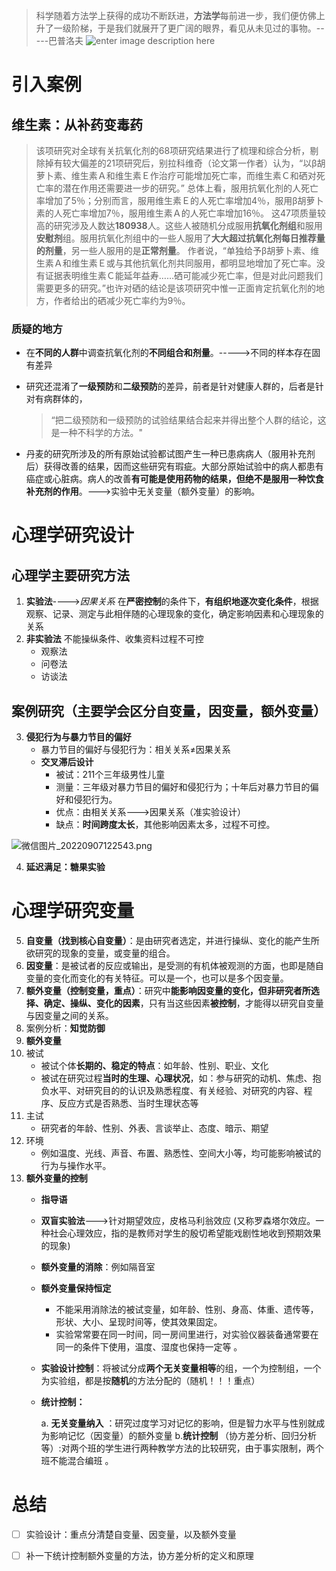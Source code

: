 ﻿> 科学随着方法学上获得的成功不断跃进，**方法学**每前进一步，我们便仿佛上升了一级阶梯，于是我们就展开了更广阔的眼界，看见从未见过的事物。-----巴普洛夫
![enter image description here](https://s2.loli.net/2022/09/07/i4n3EzupdRcOWFe.jpg)
# 引入案例
## 维生素：从补药变毒药
> 该项研究对全球有关抗氧化剂的68项研究结果进行了梳理和综合分析，剔除掉有较大偏差的21项研究后，别拉科维奇（论文第一作者）认为，“以β胡萝卜素、维生素Ａ和维生素Ｅ作治疗可能增加死亡率，而维生素Ｃ和硒对死亡率的潜在作用还需要进一步的研究。”
总体上看，服用抗氧化剂的人死亡率增加了5％；分别而言，服用维生素Ｅ的人死亡率增加4％，服用β胡萝卜素的人死亡率增加7％，服用维生素Ａ的人死亡率增加16％。
这47项质量较高的研究涉及人数达**180938**人。这些人被随机分成服用**抗氧化剂组**和服用**安慰剂**组。服用抗氧化剂组中的一些人服用了**大大超过抗氧化剂每日推荐量的剂量**，另一些人服用的是**正常剂量**。
作者说，“单独给予β胡萝卜素、维生素Ａ和维生素Ｅ或与其他抗氧化剂共同服用，都明显地增加了死亡率。没有证据表明维生素Ｃ能延年益寿……硒可能减少死亡率，但是对此问题我们需要更多的研究。”也许对硒的结论是该项研究中惟一正面肯定抗氧化剂的地方，作者给出的硒减少死亡率约为9％。

### 质疑的地方

 - 在**不同的人群**中调查抗氧化剂的**不同组合和剂量**。----->不同的样本存在固有差异
 - 研究还混淆了**一级预防**和**二级预防**的差异，前者是针对健康人群的，后者是针对有病群体的，

   > “把二级预防和一级预防的试验结果结合起来并得出整个人群的结论，这是一种不科学的方法。"
- 丹麦的研究所涉及的所有原始试验都试图产生一种已患病病人（服用补充剂后）获得改善的结果，因而这些研究有瑕疵。大部分原始试验中的病人都患有癌症或心脏病。病人的改善**有可能是使用药物的结果，但绝不是服用一种饮食补充剂的作用**。--->实验中无关变量（额外变量）的影响。

# 心理学研究设计
## 心理学主要研究方法

 1. **实验法**---->*因果关系*
 在**严密控制**的条件下，**有组织地逐次变化条件**，根据观察、记录、测定与此相伴随的心理现象的变化，确定影响因素和心理现象的关系
 2. **非实验法**
  不能操纵条件、收集资料过程不可控
    - 观察法
    - 问卷法
    - 访谈法
 ##  案例研究（主要学会区分自变量，因变量，额外变量）
 
 3. **侵犯行为与暴力节目的偏好**
    - 暴力节目的偏好与侵犯行为：相关关系≠因果关系 
    - **交叉滞后设计**
       - 被试：211个三年级男性儿童
       - 测量：三年级对暴力节目的偏好和侵犯行为；十年后对暴力节目的偏好和侵犯行为。
       - 优点：由相关关系--->因果关系（准实验设计）
       - 缺点：**时间跨度太长**，其他影响因素太多，过程不可控。

   ![微信图片_20220907122543.png](https://s2.loli.net/2022/09/07/FvZIyKqdmjQfYsa.png)
    
 4. **延迟满足：糖果实验**
 # 心理学研究变量
 5. **自变量（找到核心自变量）**：是由研究者选定，并进行操纵、变化的能产生所欲研究的现象的变量，或变量的组合。
 6. **因变量**：是被试者的反应或输出，是受测的有机体被观测的方面，也即是随自变量的变化而变化的有关特征。可以是一个，也可以是多个因变量。
 7. **额外变量（控制变量，重点）**：研究中**能影响因变量的变化，但非研究者所选择、确定、操纵、变化的因素**，只有当这些因素**被控制**，才能得以研究自变量与因变量之间的关系。
 8. 案例分析：**知觉防御**
 9. **额外变量**
 10. 被试
     - 被试个体**长期的、稳定的特点**：如年龄、性别、职业、文化
     - 被试在研究过程**当时的生理、心理状况**，如：参与研究的动机、焦虑、抱负水平、对研究目的的认识及熟悉程度、有关经验、对研究的内容、程序、反应方式是否熟悉、当时生理状态等
 11. 主试
     - 研究者的年龄、性别、外表、言谈举止、态度、暗示、期望
 12. 环境
     - 例如温度、光线、声音、布置、熟悉性、空间大小等，均可能影响被试的行为与操作水平。
 13. **额外变量的控制**
     - **指导语**
     - **双盲实验法**--->针对期望效应，皮格马利翁效应 (又称罗森塔尔效应。一种社会心理效应，指的是教师对学生的殷切希望能戏剧性地收到预期效果的现象)
     - **额外变量的消除**：例如隔音室
     - **额外变量保持恒定**
        - 不能采用消除法的被试变量，如年龄、性别、身高、体重、遗传等，形状、大小、呈现时间等，使其效果固定。
        - 实验常常要在同一时间，同一房间里进行，对实验仪器装备通常要在同一的条件下使用，温度、湿度也保持一定等 。
     -  **实验设计控制**：将被试分成**两个无关变量相等**的组，一个为控制组，一个为实验组，都是按**随机**的方法分配的（随机！！！重点）
     - **统计控制：**
         
         a. **无关变量纳入** ：研究过度学习对记忆的影响，但是智力水平与性别就成为影响记忆（因变量）的额外变量 
            b.**统计控制** （协方差分析、回归分析等）:对两个班的学生进行两种教学方法的比较研究，由于事实限制，两个班不能混合编班 。
 
# 总结

 - [ ] 实验设计：重点分清楚自变量、因变量，以及额外变量
 - [ ] 补一下统计控制额外变量的方法，协方差分析的定义和原理

     



